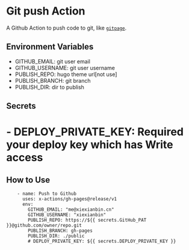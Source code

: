 # Git push Action

A Github Action to push code to git, like [`gitpage`](https://pages.github.com/).

## Environment Variables

- GITHUB_EMAIL: git user email
- GITHUB_USERNAME: git user username
- PUBLISH_REPO: hugo theme url[not use]
- PUBLISH_BRANCH: git branch
- PUBLISH_DIR: dir to publish

## Secrets

# - DEPLOY_PRIVATE_KEY: Required your deploy key which has Write access

## How to Use

```
    - name: Push to Github
      uses: x-actions/gh-pages@release/v1
      env:
        GITHUB_EMAIL: "me@xiexianbin.cn"
        GITHUB_USERNAME: "xiexianbin"
        PUBLISH_REPO: https://${{ secrets.GitHub_PAT }}@github.com/owner/repo.git
        PUBLISH_BRANCH: gh-pages
        PUBLISH_DIR: ./public
        # DEPLOY_PRIVATE_KEY: ${{ secrets.DEPLOY_PRIVATE_KEY }}
```
